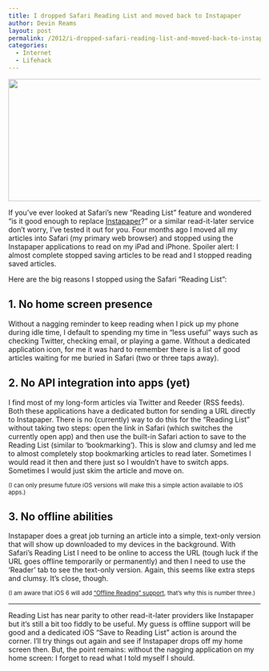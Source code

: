```yaml
---
title: I dropped Safari Reading List and moved back to Instapaper
author: Devin Reams
layout: post
permalink: /2012/i-dropped-safari-reading-list-and-moved-back-to-instapaper/
categories:
  - Internet
  - Lifehack
---
```

<img src="https://devin.reams.me/wp-content/uploads/2012/03/empty-reading-list-full-instapaper-510x244.png" alt="" title="Empty Reading List, full Instapaper" width="510" height="244" class="aligncenter size-medium-img wp-image-3196" />

If you&#8217;ve ever looked at Safari&#8217;s new &#8220;Reading List&#8221; feature and wondered &#8220;is it good enough to replace [Instapaper][1]?&#8221; or a similar read-it-later service don&#8217;t worry, I&#8217;ve tested it out for you. Four months ago I moved all my articles into Safari (my primary web browser) and stopped using the Instapaper applications to read on my iPad and iPhone. Spoiler alert: I almost complete stopped saving articles to be read and I stopped reading saved articles.

Here are the big reasons I stopped using the Safari &#8220;Reading List&#8221;:

## 1. No home screen presence

Without a nagging reminder to keep reading when I pick up my phone during idle time, I default to spending my time in &#8220;less useful&#8221; ways such as checking Twitter, checking email, or playing a game. Without a dedicated application icon, for me it was hard to remember there is a list of good articles waiting for me buried in Safari (two or three taps away).

## 2. No API integration into apps (yet)

I find most of my long-form articles via Twitter and Reeder (RSS feeds). Both these applications have a dedicated button for sending a URL directly to Instapaper. There is no (currently) way to do this for the &#8220;Reading List&#8221; without taking two steps: open the link in Safari (which switches the currently open app) and then use the built-in Safari action to save to the Reading List (similar to &#8216;bookmarking&#8217;). This is slow and clumsy and led me to almost completely stop bookmarking articles to read later. Sometimes I would read it then and there just so I wouldn&#8217;t have to switch apps. Sometimes I would just skim the article and move on.

<small>(I can only presume future iOS versions will make this a simple action available to iOS apps.)</small>

## 3. No offline abilities

Instapaper does a great job turning an article into a simple, text-only version that will show up downloaded to my devices in the background. With Safari&#8217;s Reading List I need to be online to access the URL (tough luck if the URL goes offline temporarily or permanently) and then I need to use the &#8216;Reader&#8217; tab to see the text-only version. Again, this seems like extra steps and clumsy. It&#8217;s close, though.

<small>(I am aware that iOS 6 will add <a href="http://www.apple.com/ios/ios6/#safari">&#8220;Offline Reading&#8221; support</a>, that&#8217;s why this is number three.)</small>

* * *

Reading List has near parity to other read-it-later providers like Instapaper but it&#8217;s still a bit too fiddly to be useful. My guess is offline support will be good and a dedicated iOS &#8220;Save to Reading List&#8221; action is around the corner. I&#8217;ll try things out again and see if Instapaper drops off my home screen then. But, the point remains: without the nagging application on my home screen: I forget to read what I told myself I should.

 [1]: http://instapaper.com/